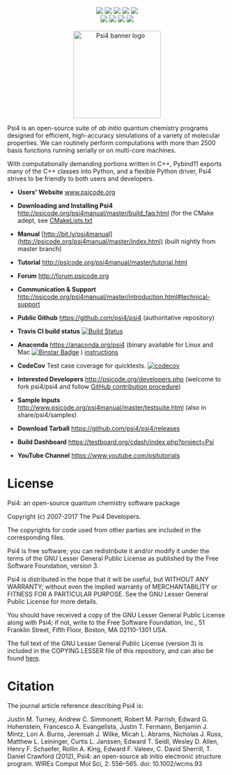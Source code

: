 <p align="center">
<a href="https://travis-ci.org/psi4/psi4"> <img src="https://travis-ci.org/psi4/psi4.svg?branch=master" /></a>
<a href="https://github.com/psi4/psi4/pulls"> <img src="https://img.shields.io/github/issues-pr-closed-raw/psi4/psi4.svg" /></a>
<a href="https://codecov.io/gh/psi4/psi4"> <img src="https://codecov.io/gh/psi4/psi4/branch/master/graph/badge.svg" /></a>
<a href="https://gitter.im/psi4devs/Lobby"> <img src="https://img.shields.io/gitter/room/nwjs/nw.js.svg" /></a>
<a href="http://forum.psicode.org/"> <img src="https://img.shields.io/badge/chat-on_forum-5077AB.svg" /></a>
<br>
<a href="https://github.com/psi4/psi4/releases"> <img src="https://img.shields.io/github/commits-since/psi4/psi4/1.0.svg" /></a>
<a href="http://www.psicode.org"> <img src="https://img.shields.io/badge/home-Psi4-5077AB.svg" /></a>
<a href="http://psicode.org/psi4manual/master/index.html"> <img src="https://img.shields.io/badge/docs-latest-5077AB.svg" /></a>
<a href="https://anaconda.org/psi4/psi4"> <img src="https://anaconda.org/psi4/psi4/badges/installer/conda.svg" /></a>
<br><br>
<img src="https://github.com/psi4/psi4media/blob/master/logos/psi4banner_half_tight.png" alt="Psi4 banner logo" height=200> <br>
</p>

Psi4 is an open-source suite of *ab initio* quantum chemistry programs
designed for efficient, high-accuracy simulations of a variety of
molecular properties. We can routinely perform computations with more
than 2500 basis functions running serially or on multi-core machines.

With computationally demanding portions written in C++, Pybind11 exports
many of the C++ classes into Python, and a flexible Python driver, Psi4
strives to be friendly to both users and developers.

* **Users' Website**  www.psicode.org

* **Downloading and Installing Psi4** http://psicode.org/psi4manual/master/build_faq.html (for the CMake adept, see [CMakeLists.txt](CMakeLists.txt)

* **Manual**  [http://bit.ly/psi4manual](http://psicode.org/psi4manual/master/index.html) (built nightly from master branch)

* **Tutorial** http://psicode.org/psi4manual/master/tutorial.html

* **Forum** http://forum.psicode.org

* **Communication & Support** http://psicode.org/psi4manual/master/introduction.html#technical-support

* **Public Github**  https://github.com/psi4/psi4 (authoritative repository)

* **Travis CI build status** [![Build Status](https://travis-ci.org/psi4/psi4.svg?branch=master)](https://travis-ci.org/psi4/psi4)

* **Anaconda**  https://anaconda.org/psi4 (binary available for Linux and Mac [![Binstar Badge](https://anaconda.org/psi4/psi4/badges/downloads.svg)](https://anaconda.org/psi4/psi4) ) [instructions](http://psicode.org/psi4manual/master/conda.html#quick-installation)

* **CodeCov** Test case coverage for quicktests. [![codecov](https://codecov.io/gh/psi4/psi4/branch/master/graph/badge.svg)](https://codecov.io/gh/psi4/psi4)

* **Interested Developers**  http://psicode.org/developers.php (welcome to fork psi4/psi4 and follow [GitHub contribution procedure](http://psicode.org/psi4manual/master/build_obtaining.html#faq-githubworkflow))

* **Sample Inputs**  http://www.psicode.org/psi4manual/master/testsuite.html (also in share/psi4/samples)

* **Download Tarball** https://github.com/psi4/psi4/releases 

* **Build Dashboard** https://testboard.org/cdash/index.php?project=Psi

* **YouTube Channel** https://www.youtube.com/psitutorials


License
=======

Psi4: an open-source quantum chemistry software package

Copyright (c) 2007-2017 The Psi4 Developers.

The copyrights for code used from other parties are included in
the corresponding files.

Psi4 is free software; you can redistribute it and/or modify
it under the terms of the GNU Lesser General Public License as published by
the Free Software Foundation, version 3.

Psi4 is distributed in the hope that it will be useful,
but WITHOUT ANY WARRANTY; without even the implied warranty of
MERCHANTABILITY or FITNESS FOR A PARTICULAR PURPOSE.  See the
GNU Lesser General Public License for more details.

You should have received a copy of the GNU Lesser General Public License along
with Psi4; if not, write to the Free Software Foundation, Inc.,
51 Franklin Street, Fifth Floor, Boston, MA 02110-1301 USA.

The full text of the GNU Lesser General Public License (version 3) is included in the
COPYING.LESSER file of this repository, and can also be found
[here](https://www.gnu.org/licenses/lgpl.txt).


Citation
========

The journal article reference describing Psi4 is:

Justin M. Turney, Andrew C. Simmonett, Robert M. Parrish,
Edward G. Hohenstein, Francesco A. Evangelista, Justin T. Fermann,
Benjamin J. Mintz, Lori A. Burns, Jeremiah J. Wilke,
Micah L. Abrams, Nicholas J. Russ, Matthew L. Leininger,
Curtis L. Janssen, Edward T. Seidl, Wesley D. Allen,
Henry F. Schaefer, Rollin A. King, Edward F. Valeev,
C. David Sherrill, T. Daniel Crawford (2012),
Psi4: an open-source ab initio electronic structure program.
WIREs Comput Mol Sci, 2: 556–565. doi: 10.1002/wcms.93

